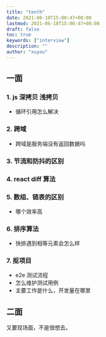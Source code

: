 ```yaml
---
title: "tenth"
date: 2021-06-18T15:00:47+08:00
lastmod: 2021-06-18T15:00:47+08:00
draft: false
toc: true
keywords: ["interview"]
description: ""
author: "xuyou"
---
```


## 一面

### 1. js 深拷贝 浅拷贝

- 循环引用怎么解决

### 2. 跨域

- 跨域是服务端没有返回数据吗

### 3. 节流和防抖的区别

### 4. react diff 算法

### 5. 数组、链表的区别

- 哪个效率高

### 6. 排序算法

- 快排遇到相等元素会怎么样

### 7. 抠项目

- e2e 测试流程
- 怎么维护测试用例
- 主要工作是什么，开发量在哪里

## 二面

又要现场面，不是很想去。
